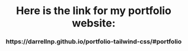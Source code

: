 <h1 align="center">Here is the link for my portfolio website:</h1>
<h3 align="center">https://darrellnp.github.io/portfolio-tailwind-css/#portfolio</h3>
